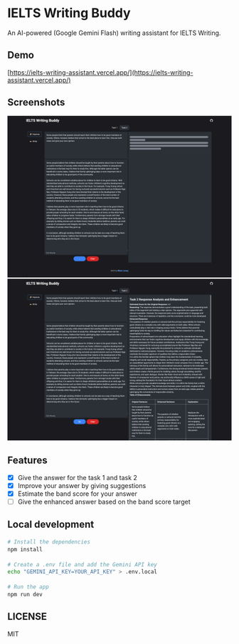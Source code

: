 # IELTS Writing Buddy

An AI-powered (Google Gemini Flash) writing assistant for IELTS Writing.

## Demo

[https://ielts-writing-assistant.vercel.app/](https://ielts-writing-assistant.vercel.app/)

## Screenshots

![Screenshot 1](./public/assets/images/demo.png)
![Screenshot 2](./public/assets/images/demo-2.png)

## Features

- [x] Give the answer for the task 1 and task 2
- [x] Improve your answer by giving suggestions
- [x] Estimate the band score for your answer
- [ ] Give the enhanced answer based on the band score target

## Local development

```bash
# Install the dependencies
npm install

# Create a .env file and add the Gemini API key
echo "GEMINI_API_KEY=YOUR_API_KEY" > .env.local

# Run the app
npm run dev
```

## LICENSE

MIT
